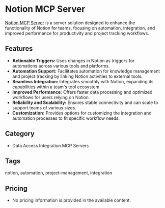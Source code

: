 # Notion MCP Server

[Notion MCP Server](https://www.claudemcp.com/servers/notion-mcp-server) is a server solution designed to enhance the functionality of Notion for teams, focusing on automation, integration, and improved performance for productivity and project tracking workflows.

## Features
- **Actionable Triggers:** Uses changes in Notion as triggers for automations across various tools and platforms.
- **Automation Support:** Facilitates automation for knowledge management and project tracking by linking Notion activities to external tools.
- **Seamless Integration:** Integrates smoothly with Notion, expanding its capabilities within a team's tool ecosystem.
- **Improved Performance:** Offers faster data processing and optimized workflows for users relying on Notion.
- **Reliability and Scalability:** Ensures stable connectivity and can scale to support teams of various sizes.
- **Customization:** Provides options for customizing the integration and automation processes to fit specific workflow needs.

## Category
- Data Access Integration MCP Servers

## Tags
notion, automation, project-management, integration

## Pricing
- No pricing information is provided in the available content.